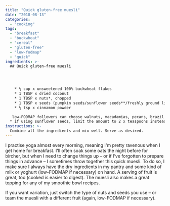 ```yaml
---
title: "Quick gluten-free muesli"
date: "2018-08-13"
categories: 
  - "cooking"
tags: 
  - "breakfast"
  - "buckwheat"
  - "cereal"
  - "gluten-free"
  - "low-fodmap"
  - "quick"
ingredients: >-
  ## Quick gluten-free muesli



    
    * ½ cup x unsweetened 100% buckwheat flakes
    * 1 TBSP x dried coconut
    * 1 TBSP x nuts*, chopped
    * 1 TBSP x seeds (pumpkin seeds/sunflower seeds**/freshly ground linseeds)
    * ½ tsp x cinnamon powder

   low-FODMAP followers can choose walnuts, macadamias, pecans, brazil nuts, or a max of 10 x almonds
  * if using sunflower seeds, limit the amount to 2 x teaspoons instead for low-FODMAP
instructions: >-
  Combine all the ingredients and mix well. Serve as desired.
---
```

I practise yoga almost every morning, meaning I'm pretty ravenous when I get home for breakfast. I'll often soak some oats the night before for bircher, but when I need to change things up – or if I’ve forgotten to prepare things in advance – I sometimes throw together this quick muesli. To do so, I make sure I always have the dry ingredients in my pantry and some kind of milk or yoghurt (low-FODMAP if necessary) on hand. A serving of fruit is great, too (cooked is easier to digest). The muesli also makes a great topping for any of my smoothie bowl recipes.

If you want variation, just switch the type of nuts and seeds you use – or team the muesli with a different fruit (again, low-FODMAP if necessary).
